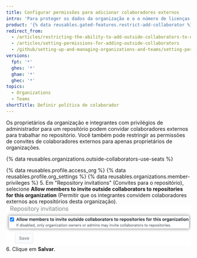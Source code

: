 ```yaml
---
title: Configurar permissões para adicionar colaboradores externos
intro: 'Para proteger os dados da organização e o o número de licenças pagas usadas, você pode permitir que somente proprietários convidem colaboradores externos para os repositórios da organização.'
product: '{% data reusables.gated-features.restrict-add-collaborator %}'
redirect_from:
  - /articles/restricting-the-ability-to-add-outside-collaborators-to-organization-repositories/
  - /articles/setting-permissions-for-adding-outside-collaborators
  - /github/setting-up-and-managing-organizations-and-teams/setting-permissions-for-adding-outside-collaborators
versions:
  fpt: '*'
  ghes: '*'
  ghae: '*'
  ghec: '*'
topics:
  - Organizations
  - Teams
shortTitle: Definir política de colaborador
---
```


Os proprietários da organização e integrantes com privilégios de administrador para um repositório podem convidar colaboradores externos para trabalhar no repositório. Você também pode restringir as permissões de convites de colaboradores externos para apenas proprietários de organizações.

{% data reusables.organizations.outside-collaborators-use-seats %}

{% data reusables.profile.access_org %}
{% data reusables.profile.org_settings %}
{% data reusables.organizations.member-privileges %}
5. Em "Repository invitations" (Convites para o repositório), selecione **Allow members to invite outside collaborators to repositories for this organization** (Permitir que os integrantes convidem colaboradores externos aos repositórios desta organização). ![Caixa de seleção para permitir que os integrantes convidem colaboradores externos aos repositórios da organização](/assets/images/help/organizations/repo-invitations-checkbox-updated.png)
6. Clique em **Salvar**.
